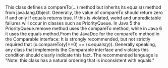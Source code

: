 This class defines a compareTo(...) method but inherits its equals() method from java.lang.Object. Generally, the value of compareTo should return zero if and only if equals returns true. If this is violated, weird and unpredictable failures will occur in classes such as PriorityQueue. In Java 5 the PriorityQueue.remove method uses the compareTo method, while in Java 6 it uses the equals method.From the JavaDoc for the compareTo method in the Comparable interface:  It is strongly recommended, but not strictly required that (x.compareTo(y)==0) == (x.equals(y)). Generally speaking, any class that implements the Comparable interface and violates this condition should clearly indicate this fact. The recommended language is "Note: this class has a natural ordering that is inconsistent with equals."